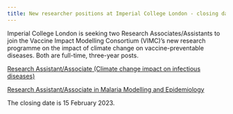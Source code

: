 ```yaml
---
title: New researcher positions at Imperial College London - closing date 15 February 2023
---
```


Imperial College London is seeking two Research Associates/Assistants to join the Vaccine Impact Modelling Consortium (VIMC)’s new research programme on the impact of climate change on vaccine-preventable diseases. Both are full-time, three-year posts.

[Research Assistant/Associate (Climate change impact on infectious diseases)](https://www.imperial.ac.uk/jobs/description/MED03603/research-assistantassociate)

[Research Assistant/Associate in Malaria Modelling and Epidemiology](https://www.imperial.ac.uk/jobs/description/MED03604/research-assistantassociate-malaria-modelling-and-epidemiology)

The closing date is 15 February 2023.
